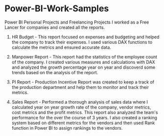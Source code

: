 # Power-BI-Work-Samples
Power BI Personal Projects and Freelancing Projects
I worked as a Free Lancer for companies and created all the reports.

1. HR Budget - This report focused on expenses and budgeting and helped the company to track their expenses. I used various DAX functions to calculate the metrics and ensured accurate data.

2. Manpower Report - This report had the statistics of the employee count of the company. I created various measures and calculations with DAX and analyzed the growth percentage year on year and discoverd some trends based on the analysis of the report.

3. PI Report - Production Incentive Report was created to keep a track of the production department and help them to monitor and track their metrics.

4. Sales Report - Performed a thorough analysis of sales data where I calculated year on year growth rate of the company, vendor metrics, cost metrics and the profit metrics. This report also analyzed the team's performance for the over the course of 3 years. I also created a ranking system based on different metrics for the vendors and then used Rank function in Power BI to assign rankings to the vendors.
